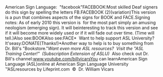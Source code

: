 American Sign Language:  "facebook"FACEBOOK:Most skilled Deaf signers do this sign by spelling the letters FB.FACEBOOK (2)(variation)This version is a pun that combines aspects of the signs for BOOK and FACE.Signing notes: As of early 2010 
this version is  for the most part simply an amusing neologism (emerging 
sign). It will beinteresting to track this version and see if it will become more widely used or if it will fade out over time. (Time will tell.)Also see:BOOKAlso see:FACE* 
Want to help support ASL University?  It'seasy:DONATE(Thanks!)*Another way to help is to buy something from Dr. Bill's "Bookstore."*Want even more ASL resources?  Visit the "ASL Training Center!"  (Subscription 
Extension of ASLU)*  Also check out Dr. Bill's channel:www.youtube.com/billvicarsYou can learnAmerican Sign Language (ASL)online at American Sign Language University ™ASLresources by Lifeprint.com  ©  Dr. William Vicars